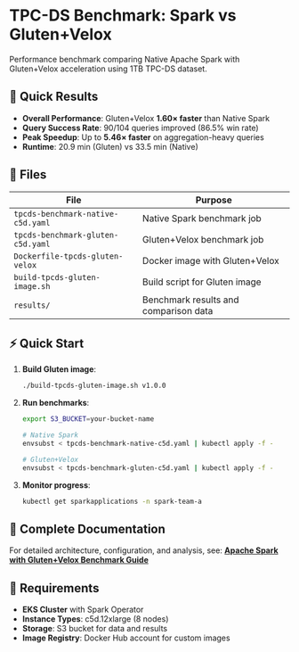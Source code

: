 # TPC-DS Benchmark: Spark vs Gluten+Velox

Performance benchmark comparing Native Apache Spark with Gluten+Velox acceleration using 1TB TPC-DS dataset.

## 🚀 Quick Results

- **Overall Performance**: Gluten+Velox **1.60× faster** than Native Spark
- **Query Success Rate**: 90/104 queries improved (86.5% win rate)
- **Peak Speedup**: Up to **5.46× faster** on aggregation-heavy queries
- **Runtime**: 20.9 min (Gluten) vs 33.5 min (Native)

## 📁 Files

| File | Purpose |
|------|---------|
| `tpcds-benchmark-native-c5d.yaml` | Native Spark benchmark job |
| `tpcds-benchmark-gluten-c5d.yaml` | Gluten+Velox benchmark job |
| `Dockerfile-tpcds-gluten-velox` | Docker image with Gluten+Velox |
| `build-tpcds-gluten-image.sh` | Build script for Gluten image |
| `results/` | Benchmark results and comparison data |

## ⚡ Quick Start

1. **Build Gluten image**:
   ```bash
   ./build-tpcds-gluten-image.sh v1.0.0
   ```

2. **Run benchmarks**:
   ```bash
   export S3_BUCKET=your-bucket-name

   # Native Spark
   envsubst < tpcds-benchmark-native-c5d.yaml | kubectl apply -f -

   # Gluten+Velox
   envsubst < tpcds-benchmark-gluten-c5d.yaml | kubectl apply -f -
   ```

3. **Monitor progress**:
   ```bash
   kubectl get sparkapplications -n spark-team-a
   ```

## 📖 Complete Documentation

For detailed architecture, configuration, and analysis, see:
**[Apache Spark with Gluten+Velox Benchmark Guide](../../../../website/docs/benchmarks/spark-operator-benchmark/spark-gluten-velox-benchmark.md)**

## 🔧 Requirements

- **EKS Cluster** with Spark Operator
- **Instance Types**: c5d.12xlarge (8 nodes)
- **Storage**: S3 bucket for data and results
- **Image Registry**: Docker Hub account for custom images